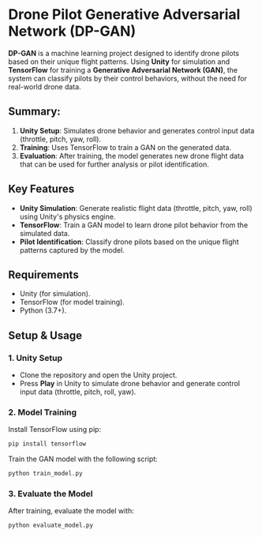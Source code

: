 # Drone Pilot Generative Adversarial Network (DP-GAN)

**DP-GAN** is a machine learning project designed to identify drone pilots based on their unique flight patterns. Using **Unity** for simulation and **TensorFlow** for training a **Generative Adversarial Network (GAN)**, the system can classify pilots by their control behaviors, without the need for real-world drone data.

## Summary:

1. **Unity Setup**: Simulates drone behavior and generates control input data (throttle, pitch, yaw, roll).
2. **Training**: Uses TensorFlow to train a GAN on the generated data.
3. **Evaluation**: After training, the model generates new drone flight data that can be used for further analysis or pilot identification.

## Key Features
- **Unity Simulation**: Generate realistic flight data (throttle, pitch, yaw, roll) using Unity's physics engine.
- **TensorFlow**: Train a GAN model to learn drone pilot behavior from the simulated data.
- **Pilot Identification**: Classify drone pilots based on the unique flight patterns captured by the model.

## Requirements
- Unity (for simulation).
- TensorFlow (for model training).
- Python (3.7+).

## Setup & Usage

### 1. Unity Setup
- Clone the repository and open the Unity project.
- Press **Play** in Unity to simulate drone behavior and generate control input data (throttle, pitch, roll, yaw).

### 2. Model Training
Install TensorFlow using pip:
  ```bash
  pip install tensorflow
  ```

Train the GAN model with the following script:
  ```bash
  python train_model.py
  ```

### 3. Evaluate the Model
After training, evaluate the model with:
  ```bash
  python evaluate_model.py
  ```
